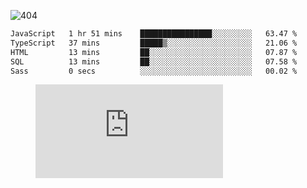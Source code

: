 ![404](https://user-images.githubusercontent.com/378023/89412096-6f759d80-d761-11ea-8c57-84b30ef3f2b1.png)

<!--START_SECTION:waka-->

```txt
JavaScript   1 hr 51 mins    ████████████████░░░░░░░░░   63.47 %
TypeScript   37 mins         █████▒░░░░░░░░░░░░░░░░░░░   21.06 %
HTML         13 mins         ██░░░░░░░░░░░░░░░░░░░░░░░   07.87 %
SQL          13 mins         ██░░░░░░░░░░░░░░░░░░░░░░░   07.58 %
Sass         0 secs          ░░░░░░░░░░░░░░░░░░░░░░░░░   00.02 %
```

<!--END_SECTION:waka-->
<figure><embed src="https://wakatime.com/share/@018b853e-267a-435d-a858-33e2b098b9d7/f3c3aa68-553a-4373-a9f9-2d456f62f780.svg"></embed></figure>
